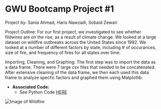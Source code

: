 # GWU Bootcamp Project #1

Project by: Sania Ahmad, Haris Nawzadi, Sobaid Zewari

Project Outline: For our first project, we investigated to see whether fildwires are on the rise, as a result of climate change. We looked at a large dataset on wildfire outbreaks across the United States since 1992. We looked at a number of different factors by state, including # of occurances, size of fire, and frequency of fires for all states over time. 

Importing, Cleaning, and Graphing: 
The first step was to import the data as a data frame. There were 7 large csv files that needed to be concatenated. After extensive cleaning of the data frame, we then each used this data frame to analyze specfic factors and graphed them using Matplotlib. 

* **Associated Code:**
  * See Python Code [HERE](https://github.com/saniaahmad9/ProjectOne/blob/master/Project_1.ipynb)


![Image of Wildfire](https://www.brinknews.com/wp-content/uploads/2019/09/GettyImages-81794997.jpg)
